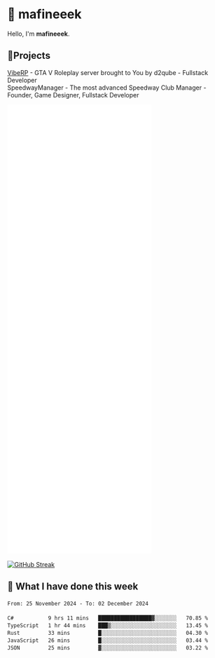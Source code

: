 # 👋 mafineeek
Hello, I'm **mafineeek**.

## 📝Projects

[VibeRP](https://v-rp.pl) - GTA V Roleplay server brought to You by d2qube - Fullstack Developer<br/>
SpeedwayManager - The most advanced Speedway Club Manager - Founder, Game Designer, Fullstack Developer


![](./github-metrics.svg)

[![GitHub Streak](https://streak-stats.demolab.com/?user=mafineeek)](https://git.io/streak-stats)

## 📰 What I have done this week
<!--START_SECTION:waka-->

```txt
From: 25 November 2024 - To: 02 December 2024

C#           9 hrs 11 mins   █████████████████▓░░░░░░░   70.85 %
TypeScript   1 hr 44 mins    ███▒░░░░░░░░░░░░░░░░░░░░░   13.45 %
Rust         33 mins         █░░░░░░░░░░░░░░░░░░░░░░░░   04.30 %
JavaScript   26 mins         █░░░░░░░░░░░░░░░░░░░░░░░░   03.44 %
JSON         25 mins         ▓░░░░░░░░░░░░░░░░░░░░░░░░   03.22 %
```

<!--END_SECTION:waka-->
